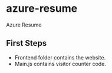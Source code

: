 # azure-resume
Azure Resume

## First Steps

- Frontend folder contains the website. 
- Main.js contains visitor counter code. 

